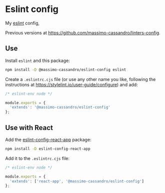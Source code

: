 # Eslint config

My [eslint](https://eslint.org/) config,

Previous versions at <https://github.com/massimo-cassandro/linters-config>.


## Use

Install `eslint` and this package:

```bash
npm install -D @massimo-cassandro/eslint-config eslint
```

Create a `.eslintrc.cjs` file (or use any other name you like, following the instructions at <https://stylelint.io/user-guide/configure>) and add:

```javascript
/* eslint-env node */

module.exports = {
  'extends': '@massimo-cassandro/eslint-config'
};
```

## Use with React

Add the [eslint-config-react-app](https://github.com/facebook/create-react-app/blob/main/packages/eslint-config-react-app/README.md) package:

```bash
npm install -D eslint-config-react-app
```

Add it to the `.eslintrc.cjs` file:

```javascript
/* eslint-env node */

module.exports = {
  'extends': ['react-app', '@massimo-cassandro/eslint-config']
};
```
